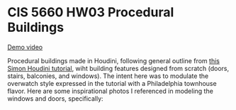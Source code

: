 # CIS 5660 HW03 Procedural Buildings

[Demo video](https://www.youtube.com/watch?v=ZyD3Q-5D_xM)

Procedural buildings made in Houdini, following general outline from [this Simon Houdini tutorial](https://www.youtube.com/watch?v=uIe97023sDk&t=979s), wiht building features designed from scratch (doors, stairs, balconies, and windows). The intent here was to modulate the overwatch style expressed in the tutorial with a Philadelphia townhouse flavor. Here are some inspirational photos I referenced in modeling the windows and doors, specifically:

